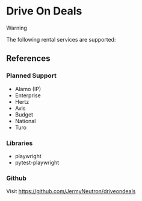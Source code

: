 # Drive On Deals

> [!WARNING]
> The following rental services are supported:

<!-- ## Setup

## Usage

## Frequently Asked Questions
-->
## References

### Planned Support
- Alamo (IP)
- Enterprise
- Hertz
- Avis
- Budget
- National
- Turo

### Libraries
- playwright
- pytest-playwright

### Github
Visit https://github.com/JermyNeutron/driveondeals